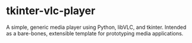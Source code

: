 # tkinter-vlc-player
A simple, generic media player using Python, libVLC, and tkinter. Intended as a bare-bones, extensible template for prototyping media applications.
